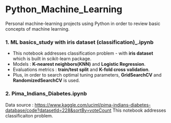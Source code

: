 # Python_Machine_Learning
Personal machine-learning projects using Python in order to review basic concepts of machine learning.

### 1. ML basics_study with iris dataset (classification)_.ipynb

* This notebook addresses classification problem - with **iris dataset** which is built in scikit-learn package.
* Models : **K-nearest neighbors(KNN)** and **Logistic Regression**.
* Evaluations metrics : **train/test split** and **K-fold cross validation**.
* Plus, in order to search optimal tuning parameters, **GridSearchCV** and **RandomizedSearchCV** is used.

### 2. Pima_Indians_Diabetes.ipynb

Data source : https://www.kaggle.com/uciml/pima-indians-diabetes-database/code?datasetId=228&sortBy=voteCount
This notebook addresses classificaiton problem.
